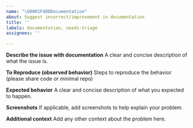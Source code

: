 ```yaml
---
name: "\U0001F4DDDocumentation"
about: Suggest incorrect/improvement in documentation
title: ''
labels: documentation, needs-triage
assignees: ''

---
```


**Describe the issue with documentation**
A clear and concise description of what the issue is.

**To Reproduce (observed behavior)**
Steps to reproduce the behavior (please share code or minimal repo)

**Expected behavior**
A clear and concise description of what you expected to happen.

**Screenshots**
If applicable, add screenshots to help explain your problem.

**Additional context**
Add any other context about the problem here.